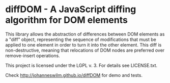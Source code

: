 # diffDOM - A JavaScript diffing algorithm for DOM elements

This library allows the abstraction of differences between DOM
elements as a "diff" object, representing the sequence of modifications
that must be applied to one element in order to turn it into the other
element. This diff is non-destructive, meaning that relocations of
DOM nodes are preferred over remove-insert operations.

This project is licensed under the LGPL v. 3. For details see LICENSE.txt.

Check http://johanneswilm.github.io/diffDOM for demo and tests.

